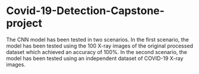 # Covid-19-Detection-Capstone-project
The CNN model has been tested in two scenarios. In the first scenario, the model has been tested using the 100 X-ray images of the original processed dataset which achieved an accuracy of 100%. In the second scenario, the model has been tested using an independent dataset of COVID-19 X-ray images.
